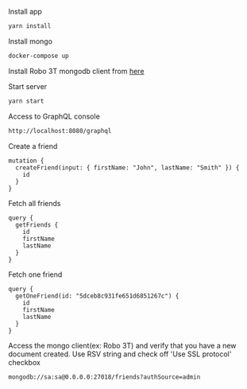 Install app
```bash
yarn install
```

Install mongo
```bash
docker-compose up
```

Install Robo 3T mongodb client from [here](https://robomongo.org/download)

Start server
```bash
yarn start
```

Access to GraphQL console
```bash
http://localhost:8080/graphql
```

Create a friend
```
mutation {
  createFriend(input: { firstName: "John", lastName: "Smith" }) {
    id
  }
}
```

Fetch all friends
```
query {
  getFriends {
    id
    firstName
    lastName
  }
}
```
Fetch one friend
```
query {
  getOneFriend(id: "5dceb8c931fe651d6851267c") {
    id
    firstName
    lastName
  }
}
```

Access the mongo client(ex: Robo 3T) and verify that you have a new document created.
Use RSV string and check off 'Use SSL protocol' checkbox
```
mongodb://sa:sa@0.0.0.0:27018/friends?authSource=admin
```
